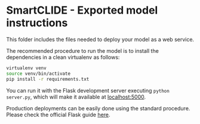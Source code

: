# SmartCLIDE - Exported model instructions
This folder includes the files needed to deploy your model as a web service.

The recommended procedure to run the model is to install the dependencies in a clean virtualenv as follows:
```bash
virtualenv venv
source venv/bin/activate
pip install -r requirements.txt
```

You can run it with the Flask development server executing ```python server.py```, which will make it available at [localhost:5000](http://localhost:5000/).

Production deployments can be easily done using the standard procedure. Please check the official Flask guide [here](https://flask.palletsprojects.com/deploying).
